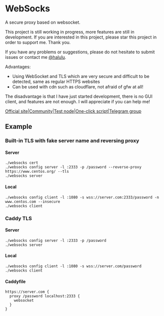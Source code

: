 # WebSocks

A secure proxy based on websocket.

This project is still working in progress, more features are still in development. If you are interested in this project, please star this project in order to support me. Thank you.

If you have any problems or suggestions, please do not hesitate to submit issues or contact me [@halulu](https://t.me/halulu).

Advantages:

- Using WebSocket and TLS which are very secure and difficult to be detected, same as regular HTTPS websites
- Can be used with cdn such as cloudflare, not afraid of gfw at all!

The disadvantage is that I have just started development, there is no GUI client, and features are not enough. I will appreciate if you can help me!

[Official site](https://websocks.org/)|[Community](https://zhuji.lu/tags/websocks)|[Test node](https://zhuji.lu/topic/39/websocks测试节点)|[One-click script](https://zhuji.lu/topic/15/websocks-一键脚本-简易安装教程)|[Telegram group](https://t.me/websocks)

## Example

### Built-in TLS with fake server name and reversing proxy

#### Server
```
./websocks cert
./websocks config server -l :2333 -p /password --reverse-proxy https://www.centos.org/ --tls
./websocks server
```

#### Local
```
./websocks config client -l :1080 -s wss://server.com:2333/password -n www.centos.com --insecure
./websocks client
```

### Caddy TLS

#### Server
```
./websocks config server -l :2333 -p /password
./websocks server
```

#### Local
```
./websocks config client -l :1080 -s wss://server.com/password
./websocks client
```

#### Caddyfile
```
https://server.com {
  proxy /password localhost:2333 {
    websocket
  }
}
```